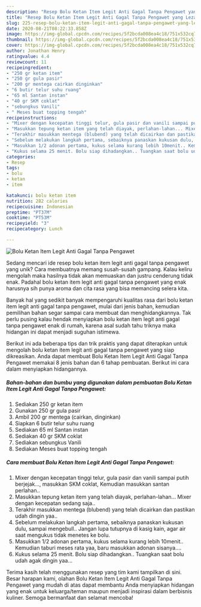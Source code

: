 ```yaml
---
description: "Resep Bolu Ketan Item Legit Anti Gagal Tanpa Pengawet yang Lezat Sekali"
title: "Resep Bolu Ketan Item Legit Anti Gagal Tanpa Pengawet yang Lezat Sekali"
slug: 225-resep-bolu-ketan-item-legit-anti-gagal-tanpa-pengawet-yang-lezat-sekali
date: 2020-08-21T08:22:33.858Z
image: https://img-global.cpcdn.com/recipes/5f2bcda008ea4c18/751x532cq70/bolu-ketan-item-legit-anti-gagal-tanpa-pengawet-foto-resep-utama.jpg
thumbnail: https://img-global.cpcdn.com/recipes/5f2bcda008ea4c18/751x532cq70/bolu-ketan-item-legit-anti-gagal-tanpa-pengawet-foto-resep-utama.jpg
cover: https://img-global.cpcdn.com/recipes/5f2bcda008ea4c18/751x532cq70/bolu-ketan-item-legit-anti-gagal-tanpa-pengawet-foto-resep-utama.jpg
author: Jonathan Henry
ratingvalue: 4.4
reviewcount: 11
recipeingredient:
- "250 gr ketan item"
- "250 gr gula pasir"
- "200 gr mentega cairkan dinginkan"
- "6 butir telur suhu ruang"
- "65 ml Santan instan"
- "40 gr SKM coklat"
- "sebungkus Vanili"
- " Meses buat topping tengah"
recipeinstructions:
- "Mixer dengan kecepatan tinggi telur, gula pasir dan vanili sampai putih berjejak..., masukkan SKM coklat, Kemudian masukkan santan perlahan.."
- "Masukkan tepung ketan item yang telah diayak, perlahan-lahan... Mixer dengan kecepatan sedang saja.."
- "Terakhir masukkan mentega (blubend) yang telah dicairkan dan pastikan udah dingin yaa.."
- "Sebelum melakukan langkah pertama, sebaiknya panaskan kukusan dulu, sampai mengebull.. Jangan lupa tutupnya di kasig kain, agar air saat mengukus tidak menetes ke bolu."
- "Masukkan 1/2 adonan pertama, kukus selama kurang lebih 10menit.. Kemudian taburi meses rata yaa, baru masukkan adonan sisanya...."
- "Kukus selama 25 menit. Bolu siap dihadangkan.. Tuangkan saat bolu udah agak dingin yaa..."
categories:
- Resep
tags:
- bolu
- ketan
- item

katakunci: bolu ketan item 
nutrition: 282 calories
recipecuisine: Indonesian
preptime: "PT37M"
cooktime: "PT53M"
recipeyield: "3"
recipecategory: Lunch

---
```



![Bolu Ketan Item Legit Anti Gagal Tanpa Pengawet](https://img-global.cpcdn.com/recipes/5f2bcda008ea4c18/751x532cq70/bolu-ketan-item-legit-anti-gagal-tanpa-pengawet-foto-resep-utama.jpg)

Sedang mencari ide resep bolu ketan item legit anti gagal tanpa pengawet yang unik? Cara membuatnya memang susah-susah gampang. Kalau keliru mengolah maka hasilnya tidak akan memuaskan dan justru cenderung tidak enak. Padahal bolu ketan item legit anti gagal tanpa pengawet yang enak harusnya sih punya aroma dan cita rasa yang bisa memancing selera kita.



Banyak hal yang sedikit banyak mempengaruhi kualitas rasa dari bolu ketan item legit anti gagal tanpa pengawet, mulai dari jenis bahan, kemudian pemilihan bahan segar sampai cara membuat dan menghidangkannya. Tak perlu pusing kalau hendak menyiapkan bolu ketan item legit anti gagal tanpa pengawet enak di rumah, karena asal sudah tahu triknya maka hidangan ini dapat menjadi suguhan istimewa.


Berikut ini ada beberapa tips dan trik praktis yang dapat diterapkan untuk mengolah bolu ketan item legit anti gagal tanpa pengawet yang siap dikreasikan. Anda dapat membuat Bolu Ketan Item Legit Anti Gagal Tanpa Pengawet memakai 8 jenis bahan dan 6 tahap pembuatan. Berikut ini cara dalam menyiapkan hidangannya.

<!--inarticleads1-->

##### Bahan-bahan dan bumbu yang digunakan dalam pembuatan Bolu Ketan Item Legit Anti Gagal Tanpa Pengawet:

1. Sediakan 250 gr ketan item
1. Gunakan 250 gr gula pasir
1. Ambil 200 gr mentega (cairkan, dinginkan)
1. Siapkan 6 butir telur suhu ruang
1. Sediakan 65 ml Santan instan
1. Sediakan 40 gr SKM coklat
1. Sediakan sebungkus Vanili
1. Sediakan  Meses buat topping tengah




<!--inarticleads2-->

##### Cara membuat Bolu Ketan Item Legit Anti Gagal Tanpa Pengawet:

1. Mixer dengan kecepatan tinggi telur, gula pasir dan vanili sampai putih berjejak..., masukkan SKM coklat, Kemudian masukkan santan perlahan..
1. Masukkan tepung ketan item yang telah diayak, perlahan-lahan... Mixer dengan kecepatan sedang saja..
1. Terakhir masukkan mentega (blubend) yang telah dicairkan dan pastikan udah dingin yaa..
1. Sebelum melakukan langkah pertama, sebaiknya panaskan kukusan dulu, sampai mengebull.. Jangan lupa tutupnya di kasig kain, agar air saat mengukus tidak menetes ke bolu.
1. Masukkan 1/2 adonan pertama, kukus selama kurang lebih 10menit.. Kemudian taburi meses rata yaa, baru masukkan adonan sisanya....
1. Kukus selama 25 menit. Bolu siap dihadangkan.. Tuangkan saat bolu udah agak dingin yaa...




Terima kasih telah menggunakan resep yang tim kami tampilkan di sini. Besar harapan kami, olahan Bolu Ketan Item Legit Anti Gagal Tanpa Pengawet yang mudah di atas dapat membantu Anda menyiapkan hidangan yang enak untuk keluarga/teman maupun menjadi inspirasi dalam berbisnis kuliner. Semoga bermanfaat dan selamat mencoba!
